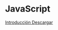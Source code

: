 # JavaScript

<a id="raw-url" href="https://raw.githubusercontent.com/ArnyWorld/JavaScript/master/1.-Introduccion">Introducción Descargar</a>
